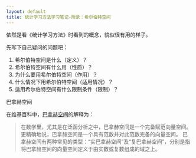 ```yaml
---
layout: default
title: 统计学习方法学习笔记-附录：希尔伯特空间
---
```

依然是看《统计学习方法》时看到的概念，貌似很有用的样子。

先写下自己疑问的问题吧：
<ol>
<li>希尔伯特空间是什么（定义）？</li>
<li>希尔伯特空间有什么用（性质）？</li>
<li>为什么要用希尔伯特空间（作用）？</li>
<li>什么情况下用希尔伯特空间（适用情况）？</li>
<li>适用希尔伯特空间有什么限制条件（限制）？</li>
</ol>







巴拿赫空间

在维基百科中，<a href="http://zh.wikipedia.org/wiki/%E5%B7%B4%E6%8B%BF%E8%B5%AB%E7%A9%BA%E9%97%B4">巴拿赫空间</a>的解释为：
<blockquote>
	在数学里，尤其是在泛函分析之中，巴拿赫空间是一个完备赋范向量空间。更精确地说，巴拿赫空间是一个具有范数并对此范数完备的向量空间。
	巴拿赫空间有两种常见的类型：“实巴拿赫空间”及“复巴拿赫空间”，分别是指将巴拿赫空间的向量空间定义于由实数或复数组成的域之上。
</blockquote>


